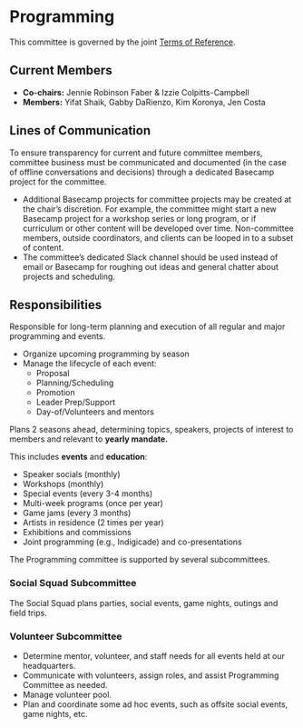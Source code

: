 # Programming

This committee is governed by the joint [Terms of Reference](/committees/terms-of-reference.md).

## Current Members

* **Co-chairs:** Jennie Robinson Faber & Izzie Colpitts-Campbell
* **Members:** Yifat Shaik, Gabby DaRienzo, Kim Koronya, Jen Costa



## Lines of Communication

To ensure transparency for current and future committee members, committee business must be communicated and documented (in the case of offline conversations and decisions) through a dedicated Basecamp project for the committee.

* Additional Basecamp projects for committee projects may be created at thechair’s discretion. For example, the committee might start a new Basecamp project for a workshop series or long program, or if curriculum or other content will be developed over time. Non-committee members, outside coordinators,and clients can be looped in to a subset of content.
* The committee’s dedicated Slack channel should be used instead of email or Basecamp for roughing out ideas and general chatter about projects andscheduling.

## Responsibilities

Responsible for long-term planning and execution of all regular and major programming and events.

- Organize upcoming programming by season
- Manage the lifecycle of each event:
	- Proposal
	- Planning/Scheduling
	- Promotion
	- Leader Prep/Support
	- Day-of/Volunteers and mentors
	
Plans 2 seasons ahead, determining topics, speakers, projects of interest to members and relevant to **yearly mandate.**

This includes **events** and **education**:

* Speaker socials (monthly)
* Workshops (monthly)
* Special events (every 3-4 months)
* Multi-week programs (once per year)
* Game jams (every 3 months)
* Artists in residence (2 times per year)
* Exhibitions and commissions
* Joint programming (e.g., Indigicade) and co-presentations

The Programming committee is supported by several subcommittees.

### Social Squad Subcommittee

The Social Squad plans parties, social events, game nights, outings and field trips.

### Volunteer Subcommittee

* Determine mentor, volunteer, and staff needs for all events held at ourheadquarters.
* Communicate with volunteers, assign roles, and assist Programming Committee as needed.
* Manage volunteer pool.
* Plan and coordinate some ad hoc events, such as offsite social events, game nights, etc.

